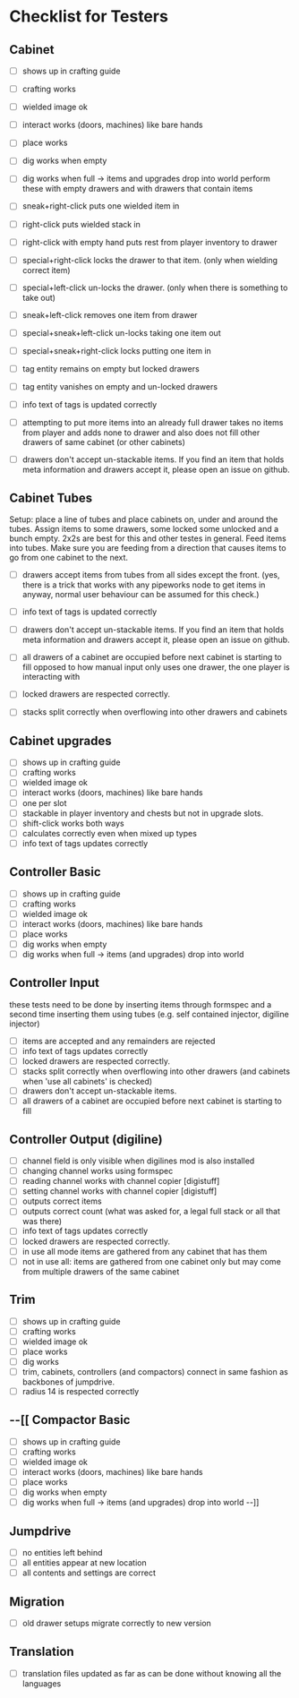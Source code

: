 Checklist for Testers
======================

Cabinet
--------
* [ ] shows up in crafting guide
* [ ] crafting works
* [ ] wielded image ok
* [ ] interact works (doors, machines) like bare hands
* [ ] place works
* [ ] dig works when empty
* [ ] dig works when full -> items and upgrades drop into world
perform these with empty drawers and with drawers that contain items
* [ ] sneak+right-click puts one wielded item in
* [ ] right-click puts wielded stack in
* [ ] right-click with empty hand puts rest from player inventory to drawer
* [ ] special+right-click locks the drawer to that item. (only when wielding correct item)
* [ ] special+left-click un-locks the drawer. (only when there is something to take out)
* [ ] sneak+left-click removes one item from drawer
* [ ] special+sneak+left-click un-locks taking one item out
* [ ] special+sneak+right-click locks putting one item in

* [ ] tag entity remains on empty but locked drawers
* [ ] tag entity vanishes on empty and un-locked drawers

* [ ] info text of tags is updated correctly

* [ ] attempting to put more items into an already full drawer takes no items
        from player and adds none to drawer and also does not fill other
        drawers of same cabinet (or other cabinets)

* [ ] drawers don't accept un-stackable items. If you find an item that holds
        meta information and drawers accept it, please open an issue on github.

Cabinet Tubes
---------------
Setup: place a line of tubes and place cabinets on, under and around the tubes.
    Assign items to some drawers, some locked some unlocked and a bunch empty.
    2x2s are best for this and other testes in general.
    Feed items into tubes. Make sure you are feeding from a direction that
    causes items to go from one cabinet to the next.

* [ ] drawers accept items from tubes from all sides except the front.
        (yes, there is a trick that works with any pipeworks node to get items
        in anyway, normal user behaviour can be assumed for this check.)

* [ ] info text of tags is updated correctly

* [ ] drawers don't accept un-stackable items. If you find an item that holds
        meta information and drawers accept it, please open an issue on github.

* [ ] all drawers of a cabinet are occupied before next cabinet is starting to fill
        opposed to how manual input only uses one drawer, the one player is
        interacting with

* [ ] locked drawers are respected correctly.

* [ ] stacks split correctly when overflowing into other drawers and cabinets

Cabinet upgrades
-----------------
* [ ] shows up in crafting guide
* [ ] crafting works
* [ ] wielded image ok
* [ ] interact works (doors, machines) like bare hands
* [ ] one per slot
* [ ] stackable in player inventory and chests but not in upgrade slots.
* [ ] shift-click works both ways
* [ ] calculates correctly even when mixed up types
* [ ] info text of tags updates correctly

Controller Basic
-----------------
* [ ] shows up in crafting guide
* [ ] crafting works
* [ ] wielded image ok
* [ ] interact works (doors, machines) like bare hands
* [ ] place works
* [ ] dig works when empty
* [ ] dig works when full -> items (and upgrades) drop into world

Controller Input
-----------------
these tests need to be done by inserting items through formspec and a second time
inserting them using tubes (e.g. self contained injector, digiline injector)
* [ ] items are accepted and any remainders are rejected
* [ ] info text of tags updates correctly
* [ ] locked drawers are respected correctly.
* [ ] stacks split correctly when overflowing into other drawers (and cabinets
        when 'use all cabinets' is checked)
* [ ] drawers don't accept un-stackable items.
* [ ] all drawers of a cabinet are occupied before next cabinet is starting to fill

Controller Output (digiline)
----------------------------
* [ ] channel field is only visible when digilines mod is also installed
* [ ] changing channel works using formspec
* [ ] reading channel works with channel copier [digistuff]
* [ ] setting channel works with channel copier [digistuff]
* [ ] outputs correct items
* [ ] outputs correct count (what was asked for, a legal full stack or all that was there)
* [ ] info text of tags updates correctly
* [ ] locked drawers are respected correctly.
* [ ] in use all mode items are gathered from any cabinet that has them
* [ ] not in use all: items are gathered from one cabinet only but may
        come from multiple drawers of the same cabinet

Trim
------
* [ ] shows up in crafting guide
* [ ] crafting works
* [ ] wielded image ok
* [ ] place works
* [ ] dig works
* [ ] trim, cabinets, controllers (and compactors) connect in same fashion
        as backbones of jumpdrive.
* [ ] radius 14 is respected correctly

--[[
Compactor Basic
-----------------
* [ ] shows up in crafting guide
* [ ] crafting works
* [ ] wielded image ok
* [ ] interact works (doors, machines) like bare hands
* [ ] place works
* [ ] dig works when empty
* [ ] dig works when full -> items (and upgrades) drop into world
--]]

Jumpdrive
----------
* [ ] no entities left behind
* [ ] all entities appear at new location
* [ ] all contents and settings are correct

Migration
----------
* [ ] old drawer setups migrate correctly to new version

Translation
------------
* [ ] translation files updated as far as can be done without knowing all the languages

